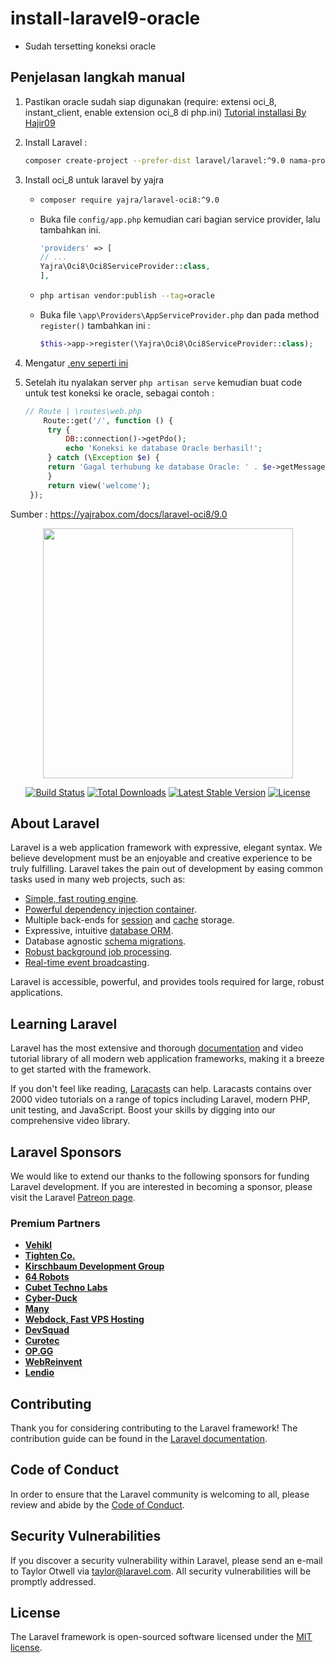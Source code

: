 # install-laravel9-oracle

-   Sudah tersetting koneksi oracle

## Penjelasan langkah manual
1. Pastikan oracle sudah siap digunakan (require: extensi oci_8, instant_client, enable extension oci_8 di php.ini) <a href="https://github.com/hajir09/tutorial-instalasi-oracle">Tutorial installasi By Hajir09</a>
2. Install Laravel :
   ```bash
   composer create-project --prefer-dist laravel/laravel:^9.0 nama-proyek-anda
   ```
4. Install oci_8 untuk laravel by yajra 
   - ```bash
     composer require yajra/laravel-oci8:^9.0
     ```
   - Buka file <code>config/app.php</code> kemudian cari bagian service provider, lalu tambahkan ini.
      ```php
      'providers' => [
      // ...
      Yajra\Oci8\Oci8ServiceProvider::class,
      ],
      ```
   - ```bash
     php artisan vendor:publish --tag=oracle
     ```
   - Buka file <code>\app\Providers\AppServiceProvider.php</code> dan pada method <code>register()</code> tambahkan ini : <br>
       ```php
      $this->app->register(\Yajra\Oci8\Oci8ServiceProvider::class);
       ```
     
5. Mengatur <a href="https://github.com/hajir09/install-laravel9-oracle/blob/master/.env.example">.env seperti ini</a>
6. Setelah itu nyalakan server <code>php artisan serve</code> kemudian buat code untuk test koneksi ke oracle, sebagai contoh : <br>
   ```php
   // Route | \routes\web.php
       Route::get('/', function () {
        try {
            DB::connection()->getPdo();
            echo 'Koneksi ke database Oracle berhasil!';
        } catch (\Exception $e) {
        return 'Gagal terhubung ke database Oracle: ' . $e->getMessage();
        }
        return view('welcome');
    }); 
   ```

Sumber : https://yajrabox.com/docs/laravel-oci8/9.0






<p align="center"><a href="https://laravel.com" target="_blank"><img src="https://raw.githubusercontent.com/laravel/art/master/logo-lockup/5%20SVG/2%20CMYK/1%20Full%20Color/laravel-logolockup-cmyk-red.svg" width="400"></a></p>

<p align="center">
<a href="https://travis-ci.org/laravel/framework"><img src="https://travis-ci.org/laravel/framework.svg" alt="Build Status"></a>
<a href="https://packagist.org/packages/laravel/framework"><img src="https://img.shields.io/packagist/dt/laravel/framework" alt="Total Downloads"></a>
<a href="https://packagist.org/packages/laravel/framework"><img src="https://img.shields.io/packagist/v/laravel/framework" alt="Latest Stable Version"></a>
<a href="https://packagist.org/packages/laravel/framework"><img src="https://img.shields.io/packagist/l/laravel/framework" alt="License"></a>
</p>

## About Laravel

Laravel is a web application framework with expressive, elegant syntax. We believe development must be an enjoyable and creative experience to be truly fulfilling. Laravel takes the pain out of development by easing common tasks used in many web projects, such as:

-   [Simple, fast routing engine](https://laravel.com/docs/routing).
-   [Powerful dependency injection container](https://laravel.com/docs/container).
-   Multiple back-ends for [session](https://laravel.com/docs/session) and [cache](https://laravel.com/docs/cache) storage.
-   Expressive, intuitive [database ORM](https://laravel.com/docs/eloquent).
-   Database agnostic [schema migrations](https://laravel.com/docs/migrations).
-   [Robust background job processing](https://laravel.com/docs/queues).
-   [Real-time event broadcasting](https://laravel.com/docs/broadcasting).

Laravel is accessible, powerful, and provides tools required for large, robust applications.

## Learning Laravel

Laravel has the most extensive and thorough [documentation](https://laravel.com/docs) and video tutorial library of all modern web application frameworks, making it a breeze to get started with the framework.

If you don't feel like reading, [Laracasts](https://laracasts.com) can help. Laracasts contains over 2000 video tutorials on a range of topics including Laravel, modern PHP, unit testing, and JavaScript. Boost your skills by digging into our comprehensive video library.

## Laravel Sponsors

We would like to extend our thanks to the following sponsors for funding Laravel development. If you are interested in becoming a sponsor, please visit the Laravel [Patreon page](https://patreon.com/taylorotwell).

### Premium Partners

-   **[Vehikl](https://vehikl.com/)**
-   **[Tighten Co.](https://tighten.co)**
-   **[Kirschbaum Development Group](https://kirschbaumdevelopment.com)**
-   **[64 Robots](https://64robots.com)**
-   **[Cubet Techno Labs](https://cubettech.com)**
-   **[Cyber-Duck](https://cyber-duck.co.uk)**
-   **[Many](https://www.many.co.uk)**
-   **[Webdock, Fast VPS Hosting](https://www.webdock.io/en)**
-   **[DevSquad](https://devsquad.com)**
-   **[Curotec](https://www.curotec.com/services/technologies/laravel/)**
-   **[OP.GG](https://op.gg)**
-   **[WebReinvent](https://webreinvent.com/?utm_source=laravel&utm_medium=github&utm_campaign=patreon-sponsors)**
-   **[Lendio](https://lendio.com)**

## Contributing

Thank you for considering contributing to the Laravel framework! The contribution guide can be found in the [Laravel documentation](https://laravel.com/docs/contributions).

## Code of Conduct

In order to ensure that the Laravel community is welcoming to all, please review and abide by the [Code of Conduct](https://laravel.com/docs/contributions#code-of-conduct).

## Security Vulnerabilities

If you discover a security vulnerability within Laravel, please send an e-mail to Taylor Otwell via [taylor@laravel.com](mailto:taylor@laravel.com). All security vulnerabilities will be promptly addressed.

## License

The Laravel framework is open-sourced software licensed under the [MIT license](https://opensource.org/licenses/MIT).
